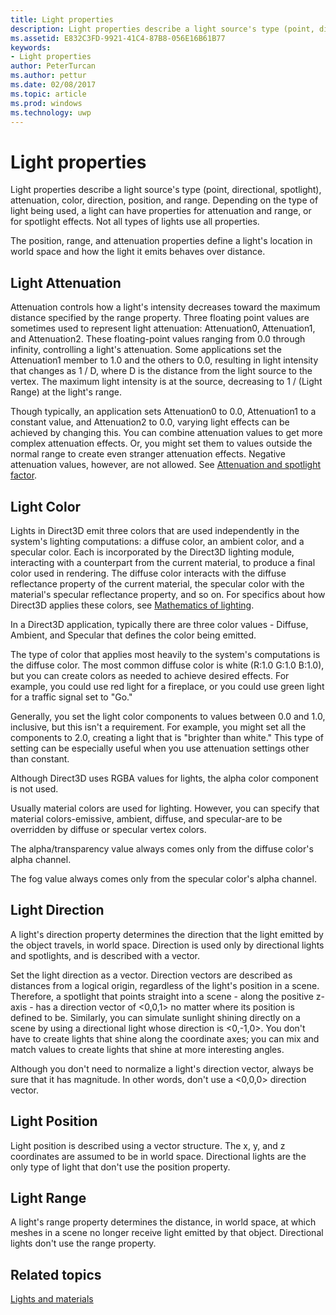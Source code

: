 ```yaml
---
title: Light properties
description: Light properties describe a light source's type (point, directional, spotlight), attenuation, color, direction, position, and range.
ms.assetid: E832C3FD-9921-41C4-87B8-056E16B61B77
keywords:
- Light properties
author: PeterTurcan
ms.author: pettur
ms.date: 02/08/2017
ms.topic: article
ms.prod: windows
ms.technology: uwp
---
```


# Light properties


Light properties describe a light source's type (point, directional, spotlight), attenuation, color, direction, position, and range. Depending on the type of light being used, a light can have properties for attenuation and range, or for spotlight effects. Not all types of lights use all properties.

The position, range, and attenuation properties define a light's location in world space and how the light it emits behaves over distance.

## <span id="Light_Attenuation"></span><span id="light_attenuation"></span><span id="LIGHT_ATTENUATION"></span>Light Attenuation


Attenuation controls how a light's intensity decreases toward the maximum distance specified by the range property. Three floating point values are sometimes used to represent light attenuation: Attenuation0, Attenuation1, and Attenuation2. These floating-point values ranging from 0.0 through infinity, controlling a light's attenuation. Some applications set the Attenuation1 member to 1.0 and the others to 0.0, resulting in light intensity that changes as 1 / D, where D is the distance from the light source to the vertex. The maximum light intensity is at the source, decreasing to 1 / (Light Range) at the light's range.

Though typically, an application sets Attenuation0 to 0.0, Attenuation1 to a constant value, and Attenuation2 to 0.0, varying light effects can be achieved by changing this. You can combine attenuation values to get more complex attenuation effects. Or, you might set them to values outside the normal range to create even stranger attenuation effects. Negative attenuation values, however, are not allowed. See [Attenuation and spotlight factor](attenuation-and-spotlight-factor.md).

## <span id="Light_Color"></span><span id="light_color"></span><span id="LIGHT_COLOR"></span>Light Color


Lights in Direct3D emit three colors that are used independently in the system's lighting computations: a diffuse color, an ambient color, and a specular color. Each is incorporated by the Direct3D lighting module, interacting with a counterpart from the current material, to produce a final color used in rendering. The diffuse color interacts with the diffuse reflectance property of the current material, the specular color with the material's specular reflectance property, and so on. For specifics about how Direct3D applies these colors, see [Mathematics of lighting](mathematics-of-lighting.md).

In a Direct3D application, typically there are three color values - Diffuse, Ambient, and Specular that defines the color being emitted.

The type of color that applies most heavily to the system's computations is the diffuse color. The most common diffuse color is white (R:1.0 G:1.0 B:1.0), but you can create colors as needed to achieve desired effects. For example, you could use red light for a fireplace, or you could use green light for a traffic signal set to "Go."

Generally, you set the light color components to values between 0.0 and 1.0, inclusive, but this isn't a requirement. For example, you might set all the components to 2.0, creating a light that is "brighter than white." This type of setting can be especially useful when you use attenuation settings other than constant.

Although Direct3D uses RGBA values for lights, the alpha color component is not used.

Usually material colors are used for lighting. However, you can specify that material colors-emissive, ambient, diffuse, and specular-are to be overridden by diffuse or specular vertex colors.

The alpha/transparency value always comes only from the diffuse color's alpha channel.

The fog value always comes only from the specular color's alpha channel.

## <span id="Light_Direction"></span><span id="light_direction"></span><span id="LIGHT_DIRECTION"></span>Light Direction


A light's direction property determines the direction that the light emitted by the object travels, in world space. Direction is used only by directional lights and spotlights, and is described with a vector.

Set the light direction as a vector. Direction vectors are described as distances from a logical origin, regardless of the light's position in a scene. Therefore, a spotlight that points straight into a scene - along the positive z-axis - has a direction vector of &lt;0,0,1&gt; no matter where its position is defined to be. Similarly, you can simulate sunlight shining directly on a scene by using a directional light whose direction is &lt;0,-1,0&gt;. You don't have to create lights that shine along the coordinate axes; you can mix and match values to create lights that shine at more interesting angles.

Although you don't need to normalize a light's direction vector, always be sure that it has magnitude. In other words, don't use a &lt;0,0,0&gt; direction vector.

## <span id="Light_Position"></span><span id="light_position"></span><span id="LIGHT_POSITION"></span>Light Position


Light position is described using a vector structure. The x, y, and z coordinates are assumed to be in world space. Directional lights are the only type of light that don't use the position property.

## <span id="Light_Range"></span><span id="light_range"></span><span id="LIGHT_RANGE"></span>Light Range


A light's range property determines the distance, in world space, at which meshes in a scene no longer receive light emitted by that object. Directional lights don't use the range property.

## <span id="related-topics"></span>Related topics


[Lights and materials](lights-and-materials.md)

 

 




